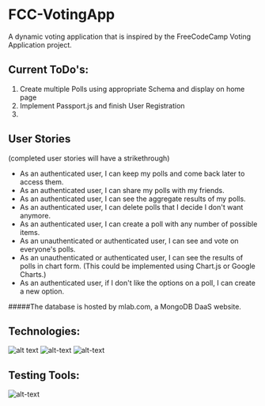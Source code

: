 # FCC-VotingApp

A dynamic voting application that is inspired by the FreeCodeCamp Voting Application project. 

##  Current ToDo's:
  
  1)  Create multiple Polls using appropriate Schema and display on home page
  2)  Implement Passport.js and finish User Registration 
  3)

## User Stories
  (completed user stories will have a strikethrough)
- As an authenticated user, I can keep my polls and come back later to access them.
- As an authenticated user, I can share my polls with my friends.
- As an authenticated user, I can see the aggregate results of my polls.
- As an authenticated user, I can delete polls that I decide I don't want anymore.
- As an authenticated user, I can create a poll with any number of possible items.
- As an unauthenticated or authenticated user, I can see and vote on everyone's polls.
- As an unauthenticated or authenticated user, I can see the results of polls in chart form. (This could be implemented using Chart.js or Google Charts.)
- As an authenticated user, if I don't like the options on a poll, I can create a new option.


#####The database is hosted by mlab.com, a MongoDB DaaS website.


## Technologies:


![alt text](http://mean.io/wp-content/themes/twentysixteen-child/images/express.png "")
![alt-text](http://mongodb-tools.com/img/mongoose.png "")
![alt-text](http://meganelizabethsmith.com/public/imgs/passportjs.png "")


## Testing Tools:

![alt-text](https://onsen.io/blog/content/images/2015/Aug/chaijs-mocha.png)


